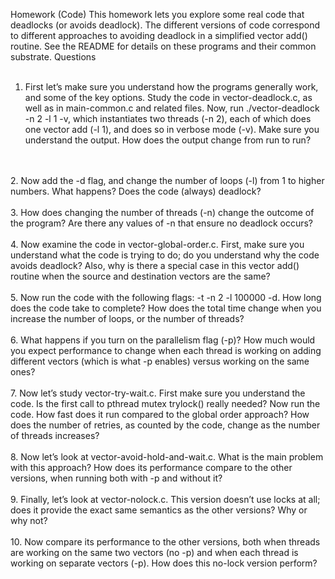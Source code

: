 Homework (Code)
This homework lets you explore some real code that deadlocks (or
avoids deadlock). The different versions of code correspond to different
approaches to avoiding deadlock in a simplified vector add() routine.
See the README for details on these programs and their common substrate.
Questions
<br/>
<br/>
1. First let’s make sure you understand how the programs generally work, and
some of the key options. Study the code in vector-deadlock.c, as well
as in main-common.c and related files.
Now, run ./vector-deadlock -n 2 -l 1 -v, which instantiates two
threads (-n 2), each of which does one vector add (-l 1), and does so in
verbose mode (-v). Make sure you understand the output. How does the
output change from run to run?
<br/>
<br/>
2. Now add the -d flag, and change the number of loops (-l) from 1 to higher
numbers. What happens? Does the code (always) deadlock?
<br/>
<br/>
3. How does changing the number of threads (-n) change the outcome of the
program? Are there any values of -n that ensure no deadlock occurs?
<br/>
<br/>
4. Now examine the code in vector-global-order.c. First, make sure you
understand what the code is trying to do; do you understand why the code
avoids deadlock? Also, why is there a special case in this vector add()
routine when the source and destination vectors are the same?
<br/>
<br/>
5. Now run the code with the following flags: -t -n 2 -l 100000 -d.
How long does the code take to complete? How does the total time change
when you increase the number of loops, or the number of threads?
<br/>
<br/>
6. What happens if you turn on the parallelism flag (-p)? How much would
you expect performance to change when each thread is working on adding
different vectors (which is what -p enables) versus working on the same
ones?
<br/>
<br/>
7. Now let’s study vector-try-wait.c. First make sure you understand
the code. Is the first call to pthread mutex trylock() really needed?
Now run the code. How fast does it run compared to the global order approach? How does the number of retries, as counted by the code, change as
the number of threads increases?
<br/>
<br/>
8. Now let’s look at vector-avoid-hold-and-wait.c. What is the main
problem with this approach? How does its performance compare to the
other versions, when running both with -p and without it?
<br/>
<br/>
9. Finally, let’s look at vector-nolock.c. This version doesn’t use locks at
all; does it provide the exact same semantics as the other versions? Why or
why not?
<br/>
<br/>
10. Now compare its performance to the other versions, both when threads are
working on the same two vectors (no -p) and when each thread is working
on separate vectors (-p). How does this no-lock version perform?


